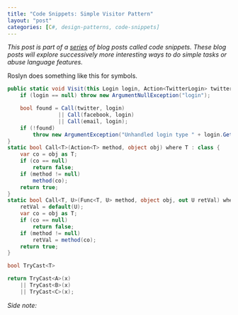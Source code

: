 ```yaml
---
title: "Code Snippets: Simple Visitor Pattern"
layout: "post"
categories: [C#, design-patterns, code-snippets]
---
```


_This post is part of a [series](/#code-snippets) of blog posts called code snippets.  These blog posts will explore successively more interesting ways to do simple tasks or abuse language features._

Roslyn does something like this for symbols.

```csharp
public static void Visit(this Login login, Action<TwitterLogin> twitter, Action<FacebookLogin> facebook, Action<PasswordLogin> email) {
	if (login == null) throw new ArgumentNullException("login");

	bool found = Call(twitter, login)
				|| Call(facebook, login)
				|| Call(email, login);
	if (!found)
		throw new ArgumentException("Unhandled login type " + login.GetType(), "login");
}
static bool Call<T>(Action<T> method, object obj) where T : class {
	var co = obj as T;
	if (co == null)
		return false;
	if (method != null)
		method(co);
	return true;
}
static bool Call<T, U>(Func<T, U> method, object obj, out U retVal) where T : class {
	retVal = default(U);
	var co = obj as T;
	if (co == null)
		return false;
	if (method != null)
		retVal = method(co);
	return true;
}
```

```csharp
bool TryCast<T>

return TryCast<A>(x)
	|| TryCast<B>(x)
	|| TryCast<C>(x);
```

_Side note:_ 